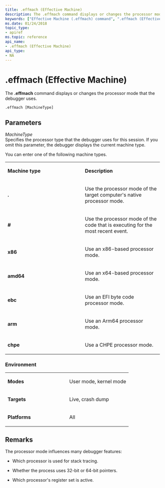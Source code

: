 ```yaml
---
title: .effmach (Effective Machine)
description: The .effmach command displays or changes the processor mode that the debugger uses.
keywords: ["Effective Machine (.effmach) command", ".effmach (Effective Machine) Windows Debugging"]
ms.date: 01/24/2018
topic_type:
- apiref
ms.topic: reference
api_name:
- .effmach (Effective Machine)
api_type:
- NA
---
```


# .effmach (Effective Machine)


The **.effmach** command displays or changes the processor mode that the debugger uses.

```dbgcmd
.effmach [MachineType]
```

## <span id="Parameters"></span><span id="parameters"></span><span id="PARAMETERS"></span>Parameters


<span id="_______MachineType______"></span><span id="_______machinetype______"></span><span id="_______MACHINETYPE______"></span> *MachineType*   
Specifies the processor type that the debugger uses for this session. If you omit this parameter, the debugger displays the current machine type.

You can enter one of the following machine types.

<table>
<colgroup>
<col width="50%" />
<col width="50%" />
</colgroup>
<tbody>
<tr class="odd">
<td align="left"><p><strong>Machine type</strong></p></td>
<td align="left"><p><strong>Description</strong></p></td>
</tr>
<tr class="even">
<td align="left"><p><strong>.</strong></p></td>
<td align="left"><p>Use the processor mode of the target computer's native processor mode.</p></td>
</tr>
<tr class="odd">
<td align="left"><p><strong>#</strong></p></td>
<td align="left"><p>Use the processor mode of the code that is executing for the most recent event.</p></td>
</tr>
<tr class="even">
<td align="left"><p><strong>x86</strong></p></td>
<td align="left"><p>Use an x86-based processor mode.</p></td>
</tr>
<tr class="odd">
<td align="left"><p><strong>amd64</strong></p></td>
<td align="left"><p>Use an x64-based processor mode.</p></td>
</tr>
<tr class="even">
<td align="left"><p><strong>ebc</strong></p></td>
<td align="left"><p>Use an EFI byte code processor mode.</p></td>
</tr>
</tr>
<tr class="odd">
<td align="left"><p><strong>arm</strong></p></td>
<td align="left"><p>Use an Arm64 processor mode.</p></td>
</tr>
</tr>
<tr class="evenodd">
<td align="left"><p><strong>chpe</strong></p></td>
<td align="left"><p>Use a CHPE processor mode.</p></td>
</tr>
</tbody>
</table>

 

### <span id="Environment"></span><span id="environment"></span><span id="ENVIRONMENT"></span>Environment

<table>
<colgroup>
<col width="50%" />
<col width="50%" />
</colgroup>
<tbody>
<tr class="odd">
<td align="left"><p><strong>Modes</strong></p></td>
<td align="left"><p>User mode, kernel mode</p></td>
</tr>
<tr class="even">
<td align="left"><p><strong>Targets</strong></p></td>
<td align="left"><p>Live, crash dump</p></td>
</tr>
<tr class="odd">
<td align="left"><p><strong>Platforms</strong></p></td>
<td align="left"><p>All</p></td>
</tr>
</tbody>
</table>

 

## Remarks

The processor mode influences many debugger features:

-   Which processor is used for stack tracing.

-   Whether the process uses 32-bit or 64-bit pointers.

-   Which processor's register set is active.

 

 





